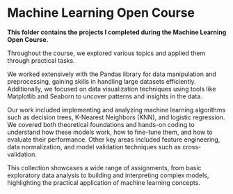 # Machine Learning Open Course

**This folder contains the projects I completed during the Machine Learning Open Course.**

Throughout the course, we explored various topics and applied them through practical tasks. 

We worked extensively with the Pandas library for data manipulation and preprocessing, gaining skills in handling large datasets efficiently. 
Additionally, we focused on data visualization techniques using tools like Matplotlib and Seaborn to uncover patterns and insights in the data.

Our work included implementing and analyzing machine learning algorithms such as decision trees, K-Nearest Neighbors (KNN), and logistic regression. 
We covered both theoretical foundations and hands-on coding to understand how these models work, how to fine-tune them, and how to evaluate their performance. 
Other key areas included feature engineering, data normalization, and model validation techniques such as cross-validation.

This collection showcases a wide range of assignments, from basic exploratory data analysis to building and interpreting complex models, highlighting the practical application of machine learning concepts.
